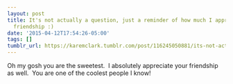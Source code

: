 ```yaml
---
layout: post
title: It's not actually a question, just a reminder of how much I appreciate your
  friendship :)
date: '2015-04-12T17:54:26-05:00'
tags: []
tumblr_url: https://karemclark.tumblr.com/post/116245050881/its-not-actually-a-question-just-a-reminder-of
---
```

Oh my gosh you are the sweetest. &nbsp;I absolutely appreciate your friendship as well. &nbsp;You are one of the coolest people I know! &nbsp;

